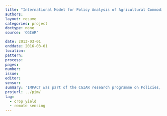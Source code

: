 ```yaml
---
title: "International Model for Policy Analysis of Agricultural Commodities and Trade (IMPACT)"
authors:
layout: resume
categories: project
doctype: none
source: 'CGIAR'

date: 2013-03-01
enddate: 2016-03-01
location:
pattern:
process:
pages:
number:
issue:
editor:
sensor:
summary: 'IMPACT was part of the CGIAR research programme on Policies, Institutions and Markets (PIM). Within the program/project I developed a method for estimating crop biomass/yields from remote sensing data. I participated as a consultant hired by ICRAF.'
projurl: ../pim/
tag:
  - crop yield
  - remote sensing
---
```

